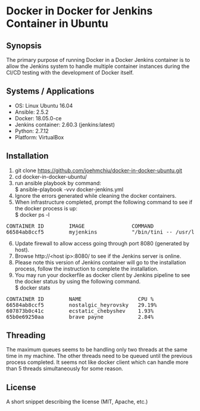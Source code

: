 # Docker in Docker for Jenkins Container in Ubuntu

## Synopsis
The primary purpose of running Docker in a Docker Jenkins container is to allow the Jenkins system to handle multiple container instances during the CI/CD testing with the development of Docker itself.

## Systems / Applications
* OS: Linux Ubuntu 16.04
* Ansible: 2.5.2
* Docker: 18.05.0-ce
* Jenkins container: 2.60.3 (jenkins:latest)
* Python: 2.7.12
* Platform: VirtualBox

## Installation
1. git clone https://github.com/joehmchiu/docker-in-docker-ubuntu.git
2. cd docker-in-docker-ubuntu/
3. run ansible playbook by command:<br>
    $ ansible-playbook -vvv docker-jenkins.yml
4. Ignore the errors generated while cleaning the docker containers.
5. When infrastructure completed, prompt the following command to see if the docker process is up:<br>
    $ docker ps -l
<pre>
CONTAINER ID        IMAGE               COMMAND                  CREATED             STATUS              PORTS               NAMES
66584ab8ccf5        myjenkins           "/bin/tini -- /usr/l…"   16 hours ago        Up 16 hours                             nostalgic_heyrovsky
</pre>
6. Update firewall to allow access going through port 8080 (generated by host).
7. Browse http://&lt;host ip&gt;:8080/ to see if the Jenkins server is online.
8. Please note this version of Jenkins container will go to the installation process, follow the instruction to complete the installation. 
9. You may run your dockerfile as docker client by Jenkins pipeline to see the docker status by using the following command. <br>
    $ docker stats
<pre>
CONTAINER ID        NAME                  CPU %               MEM USAGE / LIMIT     MEM %               NET I/O             BLOCK I/O           PIDS
66584ab8ccf5        nostalgic_heyrovsky   29.19%              379.7MiB / 6.773GiB   5.47%               0B / 0B             4.22MB / 12.6MB     122
607873b0c41c        ecstatic_chebyshev    1.93%               760KiB / 6.773GiB     0.01%               2.17kB / 0B         0B / 0B             9
65b0e69250aa        brave_payne           2.84%               1.586MiB / 6.773GiB   0.02%               1.86kB / 0B         0B / 0B             8
</pre>

## Threading
The maximum queues seems to be handling only two threads at the same time in my machine. The other threads need to be queued until the previous process completed. It seems not like docker client which can handle more than 5 threads simultaneously for some reason.

## License
A short snippet describing the license (MIT, Apache, etc.)

